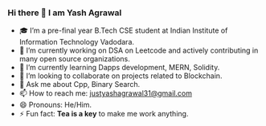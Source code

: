 ### Hi there 👋 I am Yash Agrawal

<!--
**yashagrawal3107/yashagrawal3107** is a ✨ _special_ ✨ repository because its `README.md` (this file) appears on your GitHub profile.
Here are some ideas to get you started:
- 🤔 I’m looking for help with 
-->

- 🎓 I’m a pre-final year B.Tech CSE student at Indian Institute of Information Technology Vadodara.   
- 🔭 I’m currently working on DSA on Leetcode and actively contributing in many open source organizations.
- 🌱 I’m currently learning Dapps development, MERN, Solidity.
- 👯 I’m looking to collaborate on projects related to Blockchain.
- 💬 Ask me about Cpp, Binary Search.
- 📫 How to reach me: justyashagrawal31@gmail.com
- 😄 Pronouns: He/Him.
- ⚡ Fun fact: **Tea is a key** to make me work anything.

